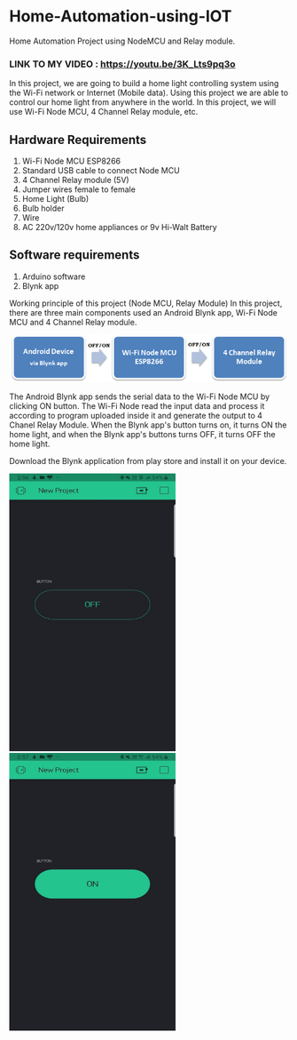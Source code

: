 # Home-Automation-using-IOT
Home Automation Project using NodeMCU and Relay module.

### LINK TO MY VIDEO : https://youtu.be/3K_Lts9pq3o

In this project, we are going to build a home light controlling system using the Wi-Fi network or Internet (Mobile data). Using this project we are able to control our home light from anywhere in the world. In this project, we will use Wi-Fi Node MCU, 4 Channel Relay module, etc.

## Hardware Requirements
1.	Wi-Fi Node MCU ESP8266
2.	Standard USB cable to connect Node MCU
3.	4 Channel Relay module (5V)
4.	Jumper wires female to female
5.	Home Light (Bulb)
6.	Bulb holder
7.	Wire
8.	AC 220v/120v home appliances or 9v Hi-Walt Battery

## Software requirements
1.	Arduino software
2.	Blynk app

Working principle of this project (Node MCU, Relay Module)
In this project, there are three main components used an Android Blynk app, Wi-Fi Node MCU and 4 Channel Relay module.

![](images/diag.png)

The Android Blynk app sends the serial data to the Wi-Fi Node MCU by clicking ON button. The Wi-Fi Node read the input data and process it according to program uploaded inside it and generate the output to 4 Chanel Relay Module. When the Blynk app's button turns on, it turns ON the home light, and when the Blynk app's buttons turns OFF, it turns OFF the home light.

Download the Blynk application from play store and install it on your device.

<img src="images/Blynk1.jpg" width='300' height='500'>

<img src="images/Blynk2.jpg" width='300' height='500'>


